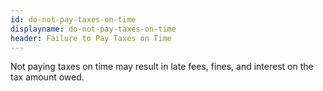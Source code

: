```yaml
---
id: do-not-pay-taxes-on-time
displayname: do-not-pay-taxes-on-time
header: Failure to Pay Taxes on Time
---
```


Not paying taxes on time may result in late fees, fines, and interest on the tax amount owed.
